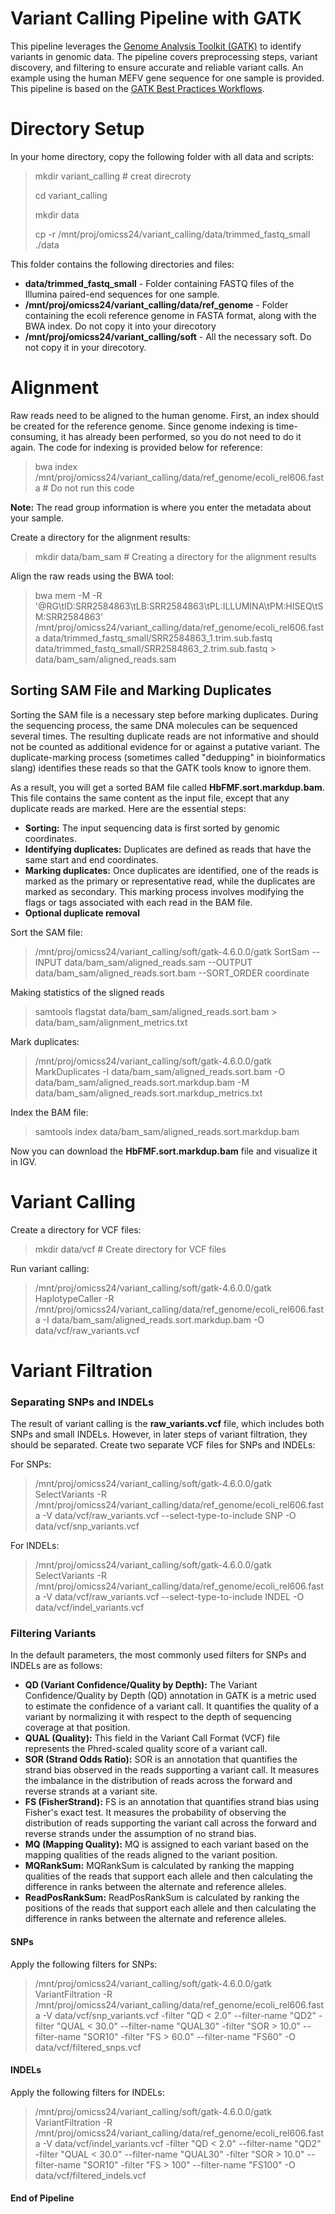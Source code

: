 # Variant Calling Pipeline with GATK

This pipeline leverages the [Genome Analysis Toolkit (GATK)](https://gatk.broadinstitute.org/) to identify variants in genomic data. The pipeline covers preprocessing steps, variant discovery, and filtering to ensure accurate and reliable variant calls. An example using the human MEFV gene sequence for one sample is provided. This pipeline is based on the [GATK Best Practices Workflows](https://gatk.broadinstitute.org/hc/en-us/sections/360007226651-Best-Practices-Workflows).

# Directory Setup
In your home directory, copy the following folder with all data and scripts:

> mkdir variant_calling # creat direcroty
>
> cd variant_calling
>
> mkdir data
>
> cp -r /mnt/proj/omicss24/variant_calling/data/trimmed_fastq_small ./data



This folder contains the following directories and files:
- **data/trimmed_fastq_small** - Folder containing FASTQ files of the Illumina paired-end sequences for one sample.
- **/mnt/proj/omicss24/variant_calling/data/ref_genome** - Folder containing the ecoli reference genome in FASTA format, along with the BWA index. Do not copy it into your direcotory
- **/mnt/proj/omicss24/variant_calling/soft** - All the necessary soft. Do not copy it in your direcotory. 

# Alignment
Raw reads need to be aligned to the human genome. First, an index should be created for the reference genome. Since genome indexing is time-consuming, it has already been performed, so you do not need to do it again. The code for indexing is provided below for reference:

> bwa index /mnt/proj/omicss24/variant_calling/data/ref_genome/ecoli_rel606.fasta # Do not run this code

**Note:** The read group information is where you enter the metadata about your sample.

Create a directory for the alignment results:

> mkdir data/bam_sam  # Creating a directory for the alignment results

Align the raw reads using the BWA tool:

> bwa mem -M 
-R '@RG\tID:SRR2584863\tLB:SRR2584863\tPL:ILLUMINA\tPM:HISEQ\tSM:SRR2584863' /mnt/proj/omicss24/variant_calling/data/ref_genome/ecoli_rel606.fasta 
data/trimmed_fastq_small/SRR2584863_1.trim.sub.fastq 
data/trimmed_fastq_small/SRR2584863_2.trim.sub.fastq > data/bam_sam/aligned_reads.sam

## Sorting SAM File and Marking Duplicates

Sorting the SAM file is a necessary step before marking duplicates. During the sequencing process, the same DNA molecules can be sequenced several times. The resulting duplicate reads are not informative and should not be counted as additional evidence for or against a putative variant. The duplicate-marking process (sometimes called "dedupping" in bioinformatics slang) identifies these reads so that the GATK tools know to ignore them.

As a result, you will get a sorted BAM file called **HbFMF.sort.markdup.bam**. This file contains the same content as the input file, except that any duplicate reads are marked. Here are the essential steps:
- **Sorting:** The input sequencing data is first sorted by genomic coordinates.
- **Identifying duplicates:** Duplicates are defined as reads that have the same start and end coordinates.
- **Marking duplicates:** Once duplicates are identified, one of the reads is marked as the primary or representative read, while the duplicates are marked as secondary. This marking process involves modifying the flags or tags associated with each read in the BAM file.
- **Optional duplicate removal**

Sort the SAM file:

> /mnt/proj/omicss24/variant_calling/soft/gatk-4.6.0.0/gatk SortSam  --INPUT data/bam_sam/aligned_reads.sam --OUTPUT data/bam_sam/aligned_reads.sort.bam --SORT_ORDER coordinate

Making statistics of the sligned reads

> samtools flagstat data/bam_sam/aligned_reads.sort.bam > data/bam_sam/alignment_metrics.txt


Mark duplicates:

> /mnt/proj/omicss24/variant_calling/soft/gatk-4.6.0.0/gatk MarkDuplicates -I data/bam_sam/aligned_reads.sort.bam   -O data/bam_sam/aligned_reads.sort.markdup.bam -M data/bam_sam/aligned_reads.sort.markdup_metrics.txt

Index the BAM file:

> samtools index data/bam_sam/aligned_reads.sort.markdup.bam 

Now you can download the **HbFMF.sort.markdup.bam** file and visualize it in IGV.

# Variant Calling

Create a directory for VCF files:

> mkdir data/vcf # Create directory for VCF files

Run variant calling:

> /mnt/proj/omicss24/variant_calling/soft/gatk-4.6.0.0/gatk HaplotypeCaller -R /mnt/proj/omicss24/variant_calling/data/ref_genome/ecoli_rel606.fasta -I data/bam_sam/aligned_reads.sort.markdup.bam -O data/vcf/raw_variants.vcf

# Variant Filtration

### Separating SNPs and INDELs
The result of variant calling is the **raw_variants.vcf** file, which includes both SNPs and small INDELs. However, in later steps of variant filtration, they should be separated. Create two separate VCF files for SNPs and INDELs:

For SNPs:

> /mnt/proj/omicss24/variant_calling/soft/gatk-4.6.0.0/gatk SelectVariants -R /mnt/proj/omicss24/variant_calling/data/ref_genome/ecoli_rel606.fasta -V data/vcf/raw_variants.vcf --select-type-to-include SNP -O data/vcf/snp_variants.vcf

For INDELs:

> /mnt/proj/omicss24/variant_calling/soft/gatk-4.6.0.0/gatk SelectVariants -R /mnt/proj/omicss24/variant_calling/data/ref_genome/ecoli_rel606.fasta -V data/vcf/raw_variants.vcf --select-type-to-include INDEL -O data/vcf/indel_variants.vcf


### Filtering Variants

In the default parameters, the most commonly used filters for SNPs and INDELs are as follows:

- **QD (Variant Confidence/Quality by Depth):** The Variant Confidence/Quality by Depth (QD) annotation in GATK is a metric used to estimate the confidence of a variant call. It quantifies the quality of a variant by normalizing it with respect to the depth of sequencing coverage at that position.
- **QUAL (Quality):** This field in the Variant Call Format (VCF) file represents the Phred-scaled quality score of a variant call.
- **SOR (Strand Odds Ratio):** SOR is an annotation that quantifies the strand bias observed in the reads supporting a variant call. It measures the imbalance in the distribution of reads across the forward and reverse strands at a variant site.
- **FS (FisherStrand):** FS is an annotation that quantifies strand bias using Fisher's exact test. It measures the probability of observing the distribution of reads supporting the variant call across the forward and reverse strands under the assumption of no strand bias.
- **MQ (Mapping Quality):** MQ is assigned to each variant based on the mapping qualities of the reads aligned to the variant position.
- **MQRankSum:** MQRankSum is calculated by ranking the mapping qualities of the reads that support each allele and then calculating the difference in ranks between the alternate and reference alleles.
- **ReadPosRankSum:** ReadPosRankSum is calculated by ranking the positions of the reads that support each allele and then calculating the difference in ranks between the alternate and reference alleles.

#### SNPs

Apply the following filters for SNPs:

> /mnt/proj/omicss24/variant_calling/soft/gatk-4.6.0.0/gatk VariantFiltration -R /mnt/proj/omicss24/variant_calling/data/ref_genome/ecoli_rel606.fasta  -V data/vcf/snp_variants.vcf -filter "QD < 2.0" --filter-name "QD2" -filter "QUAL < 30.0" --filter-name "QUAL30" -filter "SOR > 10.0" --filter-name "SOR10" -filter "FS > 60.0" --filter-name "FS60" -O data/vcf/filtered_snps.vcf


#### INDELs

Apply the following filters for INDELs:

> /mnt/proj/omicss24/variant_calling/soft/gatk-4.6.0.0/gatk VariantFiltration -R /mnt/proj/omicss24/variant_calling/data/ref_genome/ecoli_rel606.fasta  -V data/vcf/indel_variants.vcf  -filter "QD < 2.0" --filter-name "QD2" -filter "QUAL < 30.0" --filter-name "QUAL30" -filter "SOR > 10.0" --filter-name "SOR10" -filter "FS > 100" --filter-name "FS100" -O data/vcf/filtered_indels.vcf

#### End of Pipeline ####
